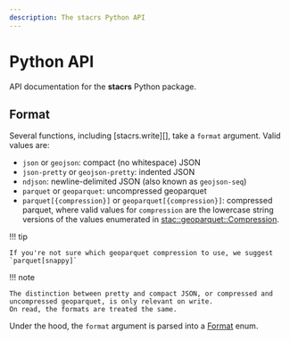 ```yaml
---
description: The stacrs Python API
---
```


# Python API

API documentation for the **stacrs** Python package.

## Format

Several functions, including [stacrs.write][], take a `format` argument.
Valid values are:

- `json` or `geojson`: compact (no whitespace) JSON
- `json-pretty` or `geojson-pretty`: indented JSON
- `ndjson`: newline-delimited JSON (also known as `geojson-seq`)
- `parquet` or `geoparquet`: uncompressed geoparquet
- `parquet[{compression}]` or `geoparquet[{compression}]`: compressed parquet, where valid values for `compression` are the lowercase string versions of the values enumerated in [stac::geoparquet::Compression](https://docs.rs/stac/latest/stac/geoparquet/enum.Compression.html).

!!! tip

    If you're not sure which geoparquet compression to use, we suggest `parquet[snappy]`

!!! note

    The distinction between pretty and compact JSON, or compressed and uncompressed geoparquet, is only relevant on write.
    On read, the formats are treated the same.

Under the hood, the `format` argument is parsed into a [Format](https://docs.rs/stac/latest/stac/enum.Format.html) enum.
